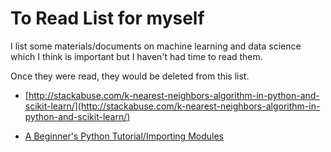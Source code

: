 # To Read List for myself

I list some materials/documents on machine learning and data science which I think is important but I haven't had time to read them.

Once they were read, they would be deleted from this list.

- [http://stackabuse.com/k-nearest-neighbors-algorithm-in-python-and-scikit-learn/](http://stackabuse.com/k-nearest-neighbors-algorithm-in-python-and-scikit-learn/)

- [A Beginner's Python Tutorial/Importing Modules](https://en.wikibooks.org/wiki/A_Beginner%27s_Python_Tutorial/Importing_Modules)
